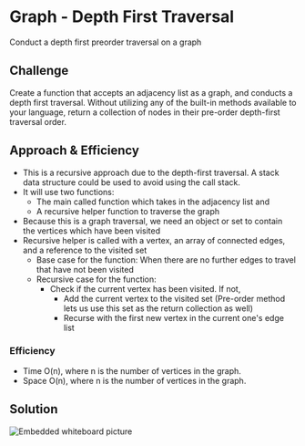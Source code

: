 # Graph - Depth First Traversal

Conduct a depth first preorder traversal on a graph

## Challenge

Create a function that accepts an adjacency list as a graph, and conducts a depth first traversal. Without utilizing any of the built-in methods available to your language, return a collection of nodes in their pre-order depth-first traversal order.

## Approach & Efficiency

- This is a recursive approach due to the depth-first traversal. A stack data structure could be used to avoid using the call stack.
- It will use two functions:
  - The main called function which takes in the adjacency list and
  - A recursive helper function to traverse the graph
- Because this is a graph traversal, we need an object or set to contain the vertices which have been visited
- Recursive helper is called with a vertex, an array of connected edges, and a reference to the visited set
  - Base case for the function: When there are no further edges to travel that have not been visited
  - Recursive case for the function:
    - Check if the current vertex has been visited. If not,
      - Add the current vertex to the visited set (Pre-order method lets us use this set as the return collection as well)
      - Recurse with the first new vertex in the current one's edge list

### Efficiency

- Time O(n), where n is the number of vertices in the graph.
- Space O(n), where n is the number of vertices in the graph.

## Solution

![Embedded whiteboard picture]()
